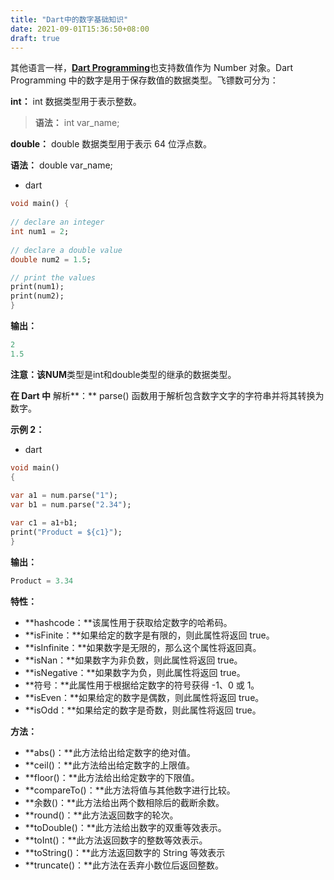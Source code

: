 ```yaml
---
title: "Dart中的数字基础知识"
date: 2021-09-01T15:36:50+08:00
draft: true
---
```


其他语言一样，[**Dart Programming**](https://www.geeksforgeeks.org/html-document-object-model-and-dart-programming/)也支持数值作为 Number 对象。Dart Programming 中的数字是用于保存数值的数据类型。飞镖数可分为： 
 

**int：** int 数据类型用于表示整数。

> **语法：** int var_name;

**double：** double 数据类型用于表示 64 位浮点数。

**语法：** double var_name;

- dart

```dart
void main() {
	
// declare an integer
int num1 = 2;			
	
// declare a double value
double num2 = 1.5;

// print the values
print(num1);
print(num2);
}

```

**输出：** 

```dart
2
1.5
```

**注意：**该**NUM**类型是int和double类型的继承的数据类型。

**在 Dart 中** 解析**：** parse() 函数用于解析包含数字文字的字符串并将其转换为数字。 
 

**示例 2：** 
 

- dart

```dart
void main()
{
	
var a1 = num.parse("1");
var b1 = num.parse("2.34");

var c1 = a1+b1;
print("Product = ${c1}");
}

```

**输出：** 

```dart
Product = 3.34
```

**特性：** 

- **hashcode：**该属性用于获取给定数字的哈希码。
- **isFinite：**如果给定的数字是有限的，则此属性将返回 true。
- **isInfinite：**如果数字是无限的，那么这个属性将返回真。
- **isNan：**如果数字为非负数，则此属性将返回 true。
- **isNegative：**如果数字为负，则此属性将返回 true。
- **符号：**此属性用于根据给定数字的符号获得 -1、0 或 1。
- **isEven：**如果给定的数字是偶数，则此属性将返回 true。
- **isOdd：**如果给定的数字是奇数，则此属性将返回 true。

**方法：** 

- **abs()：**此方法给出给定数字的绝对值。
- **ceil()：**此方法给出给定数字的上限值。
- **floor()：**此方法给出给定数字的下限值。
- **compareTo()：**此方法将值与其他数字进行比较。
- **余数()：**此方法给出两个数相除后的截断余数。
- **round()：**此方法返回数字的轮次。
- **toDouble()：**此方法给出数字的双重等效表示。
- **toInt()：**此方法返回数字的整数等效表示。
- **toString()：**此方法返回数字的 String 等效表示
- **truncate()：**此方法在丢弃小数位后返回整数。
